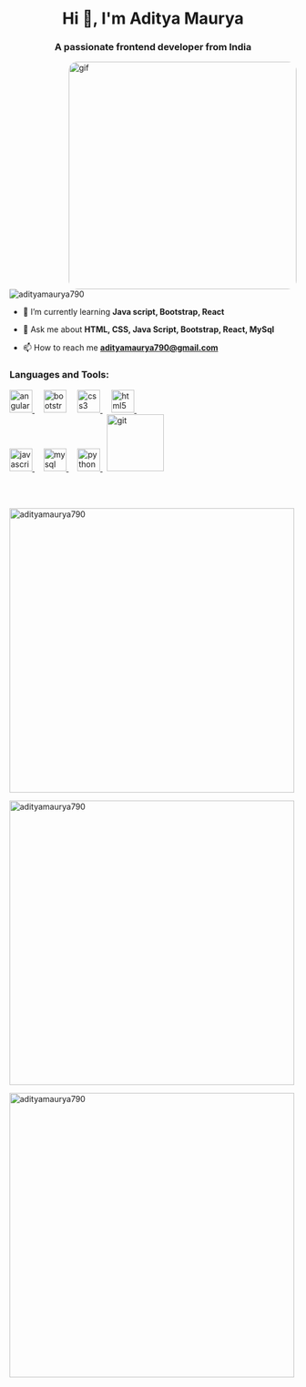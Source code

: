 
<h1 align="center">Hi 👋, I'm Aditya Maurya</h1>
<h3 align="center">A passionate frontend developer from India</h3>
<img align="right" alt="gif" width="400" src="https://user-images.githubusercontent.com/74038190/212749171-b84692a8-2b04-4e3b-93ca-ac14705da224.gif" style="border-radius: 15px;">

</br>
<p align="left"> <img src="https://komarev.com/ghpvc/?username=adityamaurya790&label=Profile%20views&color=0e75b6&style=flat" alt="adityamaurya790" /> </p>

- 🌱 I’m currently learning **Java script, Bootstrap, React**

- 💬 Ask me about **HTML, CSS, Java Script, Bootstrap, React, MySql**

- 📫 How to reach me **adityamaurya790@gmail.com**

<p align="left">
</p>

<h3 align="left">Languages and Tools:</h3>
<p align="left">

<a  href="https://angular.io" target="_blank" rel="noreferrer" > 
<img src="https://encrypted-tbn0.gstatic.com/images?q=tbn:ANd9GcTpkv7cfsSQBoIjiH-mOcRp-Gr0JDtGJ-1vx-5ys-I&s" alt="angularjs" width="40" height="40" /> </a> &nbsp &nbsp
<a href="https://getbootstrap.com" target="_blank" rel="noreferrer" style="text-decoration:none"> <img src="https://upload.wikimedia.org/wikipedia/commons/thumb/b/b2/Bootstrap_logo.svg/800px-Bootstrap_logo.svg.png" alt="bootstrap" width="40" height="40"/> </a>  &nbsp &nbsp
<a href="https://www.w3schools.com/css/" target="_blank" rel="noreferrer"> <img src="https://cdn.pixabay.com/photo/2017/08/05/11/16/logo-2582747_1280.png" alt="css3" width="40" height="40"/> </a> &nbsp &nbsp
<a href="https://www.w3.org/html/" target="_blank" rel="noreferrer"> <img src="https://w7.pngwing.com/pngs/201/90/png-transparent-logo-html-html5.png" alt="html5" width="40" height="40"/> </a> &nbsp &nbsp
</br>
<a href="https://developer.mozilla.org/en-US/docs/Web/JavaScript" target="_blank" rel="noreferrer"> <img src="https://e7.pngegg.com/pngimages/602/440/png-clipart-javascript-open-logo-number-js-angle-text.png" alt="javascript" width="40" height="40"/> </a> &nbsp &nbsp
<a href="https://www.mysql.com/" target="_blank" rel="noreferrer"> <img src="https://aety.io/wp-content/uploads/2016/11/mysql-logo.png" alt="mysql" width="40" height="40"/> </a> &nbsp &nbsp
<a href="https://www.python.org" target="_blank" rel="noreferrer"> <img src="https://w7.pngwing.com/pngs/891/677/png-transparent-python-logos-and-brands-line-filled-icon.png" alt="python" width="40" height="40"/> </a> &nbsp
<a  href="https://git-scm.com/" target="_blank" rel="noreferrer" > 
<img src="https://initialcommit.com/img/initialcommit/baby-git-release.png" alt="git" width="100"  /> </a> 
</p>

</br> </br>
<p><img  src="https://github-readme-stats.vercel.app/api/top-langs?username=adityamaurya790&show_icons=true&locale=en&layout=compact" alt="adityamaurya790" width="500"/></p>

<p><img  src="https://github-readme-stats.vercel.app/api?username=adityamaurya790&show_icons=true&locale=en" alt="adityamaurya790" width="500"/></p>

<p><img  src="https://github-readme-streak-stats.herokuapp.com/?user=adityamaurya790&" alt="adityamaurya790" width="500" /></p>
